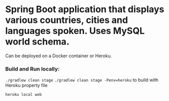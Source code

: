 # Spring Boot application that displays various countries, cities and languages spoken. Uses MySQL world schema.
Can be deployed on a Docker container or Heroku.

### Build and Run locally:
`./gradlew clean stage`
`./gradlew clean stage -Penv=heroku` to build with Heroku property file

`heroku local web`
